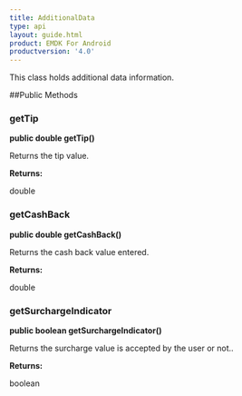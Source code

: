 ```yaml
---
title: AdditionalData
type: api
layout: guide.html
product: EMDK For Android
productversion: '4.0'
---
```



This class holds additional data information.

##Public Methods

### getTip

**public double getTip()**

Returns the tip value.

**Returns:**

double

### getCashBack

**public double getCashBack()**

Returns the cash back value entered.

**Returns:**

double

### getSurchargeIndicator

**public boolean getSurchargeIndicator()**

Returns the surcharge value is accepted by the user or not..

**Returns:**

boolean












